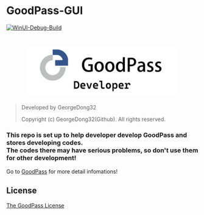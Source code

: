 # GoodPass-GUI
[![WinUI-Debug-Build](https://github.com/GeorgeDong32/GoodPass-v3/actions/workflows/WinUI-Debug-Build.yml/badge.svg)](https://github.com/GeorgeDong32/GoodPass-v3/actions/workflows/WinUI-Debug-Build.yml)
<h1 align="center">
  <img src="https://github.com/GeorgeDong32/GoodPass/blob/resource/Title%20Photo/GoodPass3.0_Developer.png" alt="GoodPass" width="400">
</h1>

> Developed by GeorgeDong32 
>
> Copyright (c) GeorgeDong32(Github). All rights reserved.

<h3>
This repo is set up to help developer develop GoodPass and stores developing codes.<br>
The codes there may have serious problems, so don't use them for other development!<br>
</h3>

Go to [GoodPass](https://github.com/GeorgeDong32/GoodPass) for more detail infomations!

## License
[The GoodPass License](https://github.com/GeorgeDong32/GoodPass/blob/main/LICENSE.md)
